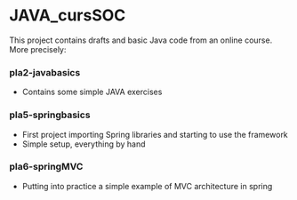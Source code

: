 # JAVA_cursSOC

This project contains drafts and basic Java code from an online course. More precisely:

### pla2-javabasics
- Contains some simple JAVA exercises

### pla5-springbasics
- First project importing Spring libraries and starting to use the framework
- Simple setup, everything by hand

### pla6-springMVC
- Putting into practice a simple example of MVC architecture in spring
